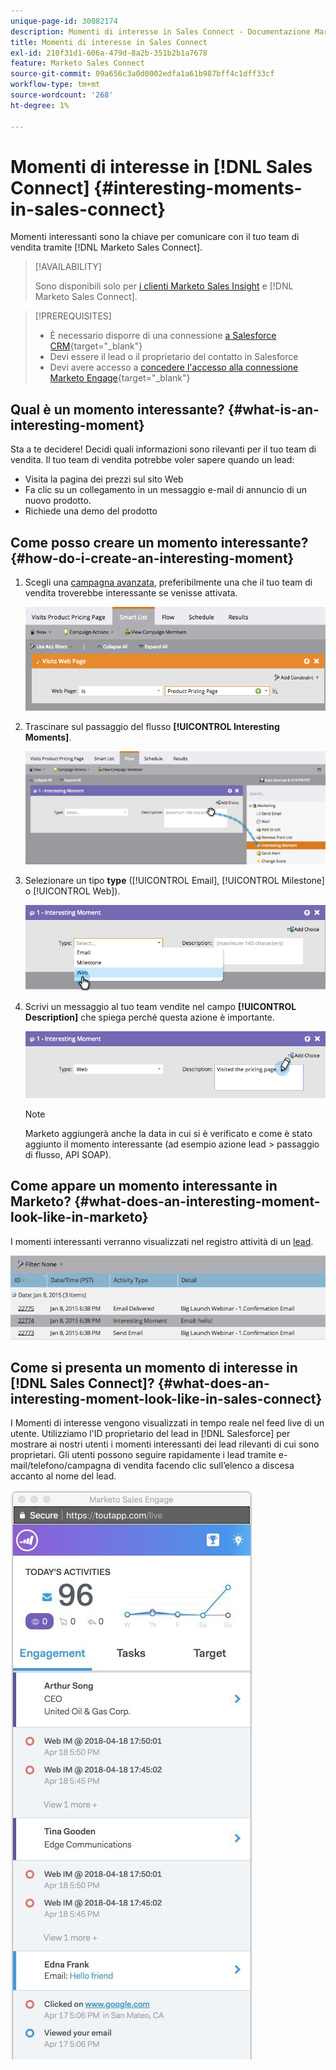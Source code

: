 ```yaml
---
unique-page-id: 30082174
description: Momenti di interesse in Sales Connect - Documentazione Marketo - Documentazione del prodotto
title: Momenti di interesse in Sales Connect
exl-id: 210f31d1-606a-479d-8a2b-351b2b1a7678
feature: Marketo Sales Connect
source-git-commit: 09a656c3a0d0002edfa1a61b987bff4c1dff33cf
workflow-type: tm+mt
source-wordcount: '268'
ht-degree: 1%

---
```


# Momenti di interesse in [!DNL Sales Connect] {#interesting-moments-in-sales-connect}

Momenti interessanti sono la chiave per comunicare con il tuo team di vendita tramite [!DNL Marketo Sales Connect].

>[!AVAILABILITY]
>
>Sono disponibili solo per [i clienti Marketo Sales Insight](/help/marketo/product-docs/marketo-sales-insight/msi-for-salesforce/features/tabs-in-the-msi-panel/interesting-moments/using-interesting-moments.md) e [!DNL Marketo Sales Connect].

>[!PREREQUISITES]
>
>* È necessario disporre di una connessione [a Salesforce CRM](/help/marketo/product-docs/marketo-sales-connect/crm/salesforce-integration/connect-your-sales-connect-account-to-salesforce.md){target="_blank"}
>* Devi essere il lead o il proprietario del contatto in Salesforce
>* Devi avere accesso a [concedere l&#39;accesso alla connessione Marketo Engage](/help/marketo/product-docs/marketo-sales-connect/marketo/granting-access-to-users.md){target="_blank"}

## Qual è un momento interessante? {#what-is-an-interesting-moment}

Sta a te decidere! Decidi quali informazioni sono rilevanti per il tuo team di vendita. Il tuo team di vendita potrebbe voler sapere quando un lead:

* Visita la pagina dei prezzi sul sito Web
* Fa clic su un collegamento in un messaggio e-mail di annuncio di un nuovo prodotto.
* Richiede una demo del prodotto

## Come posso creare un momento interessante? {#how-do-i-create-an-interesting-moment}

1. Scegli una [campagna avanzata](/help/marketo/product-docs/core-marketo-concepts/smart-campaigns/understanding-smart-campaigns.md), preferibilmente una che il tuo team di vendita troverebbe interessante se venisse attivata.

   ![](assets/image2015-1-8-18-3a8-3a54.png)

1. Trascinare sul passaggio del flusso **[!UICONTROL Interesting Moments]**.

   ![](assets/image2015-1-8-18-3a15-3a20.png)

1. Selezionare un tipo **type** ([!UICONTROL Email], [!UICONTROL Milestone] o [!UICONTROL Web]).

   ![](assets/image2015-1-8-18-3a17-3a16.png)

1. Scrivi un messaggio al tuo team vendite nel campo **[!UICONTROL Description]** che spiega perché questa azione è importante.

   ![](assets/image2015-1-8-18-3a18-3a23.png)

   >[!NOTE]
   >
   >Marketo aggiungerà anche la data in cui si è verificato e come è stato aggiunto il momento interessante (ad esempio azione lead > passaggio di flusso, API SOAP).

## Come appare un momento interessante in Marketo?  {#what-does-an-interesting-moment-look-like-in-marketo}

I momenti interessanti verranno visualizzati nel registro attività di un [lead](/help/marketo/product-docs/core-marketo-concepts/smart-lists-and-static-lists/managing-people-in-smart-lists/using-the-person-detail-page.md).

![](assets/image2015-1-14-18-3a45-3a58.png)

## Come si presenta un momento di interesse in [!DNL Sales Connect]? {#what-does-an-interesting-moment-look-like-in-sales-connect}

I Momenti di interesse vengono visualizzati in tempo reale nel feed live di un utente. Utilizziamo l&#39;ID proprietario del lead in [!DNL Salesforce] per mostrare ai nostri utenti i momenti interessanti dei lead rilevanti di cui sono proprietari. Gli utenti possono seguire rapidamente i lead tramite e-mail/telefono/campagna di vendita facendo clic sull’elenco a discesa accanto al nome del lead.

![](assets/engagement.jpg)
